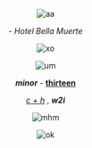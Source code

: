 <div align='center'> 




![aa](https://github.com/user-attachments/assets/c6563b01-1850-4444-9475-eae67cee5b2e)



_-_  _Hotel Bella Muerte_


![xo](https://github.com/user-attachments/assets/25e24b7c-3db8-43ba-91c6-8cc74b32c495)




![um](https://github.com/user-attachments/assets/a9a02ed3-8e50-4745-ac30-0ec80f76f024)



 **_minor_** - <ins>**thirteen**</ins>


   <ins>_c + h_</ins> ,  **_w2i_** 


   

![mhm](https://spotify-github-profile.kittinanx.com/api/view?uid=31dsfo6hayd34vhqg7gfgqax4vra&cover_image=true&theme=natemoo-re&show_offline=false&background_color=000000&interchange=true&bar_color=808080&bar_color_cover=false)






![ok](https://github.com/user-attachments/assets/c6563b01-1850-4444-9475-eae67cee5b2e)







